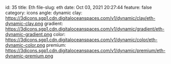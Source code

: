 id: 35
title: Eth 
file-slug: eth
date: Oct 03, 2021 20:27:44
feature: false
category: icons
angle: dynamic
clay: https://3dicons.sgp1.cdn.digitaloceanspaces.com/v1/dynamic/clay/eth-dynamic-clay.png
gradient: https://3dicons.sgp1.cdn.digitaloceanspaces.com/v1/dynamic/gradient/eth-dynamic-gradient.png
color: https://3dicons.sgp1.cdn.digitaloceanspaces.com/v1/dynamic/color/eth-dynamic-color.png
premium: https://3dicons.sgp1.cdn.digitaloceanspaces.com/v1/dynamic/premium/eth-dynamic-premium.png
